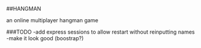 
##HANGMAN

an online multiplayer hangman game

###TODO
-add express sessions to allow restart without reinputting names
-make it look good (boostrap?)